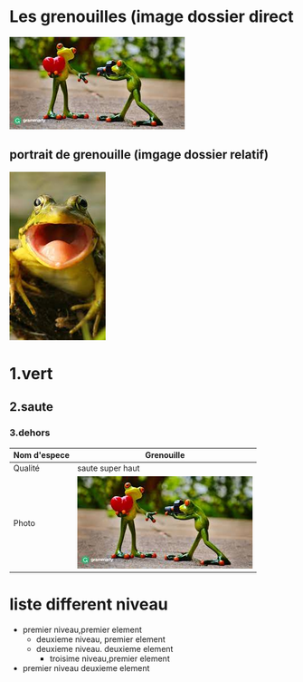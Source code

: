 # Les grenouilles (image dossier direct
  ![photo de grenouille](images.jfif)
## portrait de grenouille (imgage dossier relatif)
 ![portrait de grenuoille](media/télécharger.jfif)
# 1.vert
## 2.saute
### 3.dehors

| Nom d'espece |  Grenouille |
| ----------- | ----------- |
| Qualité | saute super haut |
| Photo  | ![photo de grenouille](images.jfif)  |

# liste different niveau
* premier niveau,premier element
  * deuxieme niveau, premier element
  * deuxieme niveau. deuxieme element
    * troisime niveau,premier element
* premier niveau deuxieme element
